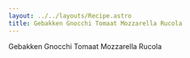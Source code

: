 ```yaml
---
layout: ../../layouts/Recipe.astro
title: Gebakken Gnocchi Tomaat Mozzarella Rucola
---
```

Gebakken Gnocchi Tomaat Mozzarella Rucola